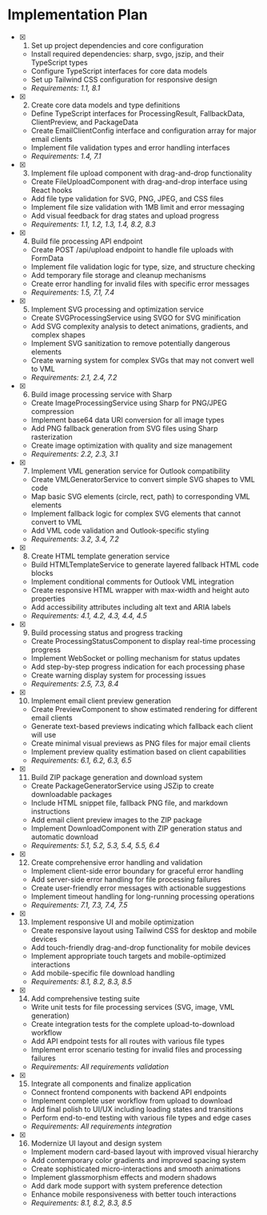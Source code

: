 # Implementation Plan

- [x] 1. Set up project dependencies and core configuration







  - Install required dependencies: sharp, svgo, jszip, and their TypeScript types
  - Configure TypeScript interfaces for core data models
  - Set up Tailwind CSS configuration for responsive design
  - _Requirements: 1.1, 8.1_

- [x] 2. Create core data models and type definitions














  - Define TypeScript interfaces for ProcessingResult, FallbackData, ClientPreview, and PackageData
  - Create EmailClientConfig interface and configuration array for major email clients
  - Implement file validation types and error handling interfaces
  - _Requirements: 1.4, 7.1_

- [x] 3. Implement file upload component with drag-and-drop functionality





  - Create FileUploadComponent with drag-and-drop interface using React hooks
  - Add file type validation for SVG, PNG, JPEG, and CSS files
  - Implement file size validation with 1MB limit and error messaging
  - Add visual feedback for drag states and upload progress
  - _Requirements: 1.1, 1.2, 1.3, 1.4, 8.2, 8.3_

- [x] 4. Build file processing API endpoint





  - Create POST /api/upload endpoint to handle file uploads with FormData
  - Implement file validation logic for type, size, and structure checking
  - Add temporary file storage and cleanup mechanisms
  - Create error handling for invalid files with specific error messages
  - _Requirements: 1.5, 7.1, 7.4_

- [x] 5. Implement SVG processing and optimization service





  - Create SVGProcessingService using SVGO for SVG minification
  - Add SVG complexity analysis to detect animations, gradients, and complex shapes
  - Implement SVG sanitization to remove potentially dangerous elements
  - Create warning system for complex SVGs that may not convert well to VML
  - _Requirements: 2.1, 2.4, 7.2_

- [x] 6. Build image processing service with Sharp





  - Create ImageProcessingService using Sharp for PNG/JPEG compression
  - Implement base64 data URI conversion for all image types
  - Add PNG fallback generation from SVG files using Sharp rasterization
  - Create image optimization with quality and size management
  - _Requirements: 2.2, 2.3, 3.1_

- [x] 7. Implement VML generation service for Outlook compatibility





  - Create VMLGeneratorService to convert simple SVG shapes to VML code
  - Map basic SVG elements (circle, rect, path) to corresponding VML elements
  - Implement fallback logic for complex SVG elements that cannot convert to VML
  - Add VML code validation and Outlook-specific styling
  - _Requirements: 3.2, 3.4, 7.2_

- [x] 8. Create HTML template generation service





  - Build HTMLTemplateService to generate layered fallback HTML code blocks
  - Implement conditional comments for Outlook VML integration
  - Create responsive HTML wrapper with max-width and height auto properties
  - Add accessibility attributes including alt text and ARIA labels
  - _Requirements: 4.1, 4.2, 4.3, 4.4, 4.5_

- [x] 9. Build processing status and progress tracking









  - Create ProcessingStatusComponent to display real-time processing progress
  - Implement WebSocket or polling mechanism for status updates
  - Add step-by-step progress indication for each processing phase
  - Create warning display system for processing issues
  - _Requirements: 2.5, 7.3, 8.4_

- [x] 10. Implement email client preview generation




  - Create PreviewComponent to show estimated rendering for different email clients
  - Generate text-based previews indicating which fallback each client will use
  - Create minimal visual previews as PNG files for major email clients
  - Implement preview quality estimation based on client capabilities
  - _Requirements: 6.1, 6.2, 6.3, 6.5_

- [x] 11. Build ZIP package generation and download system





  - Create PackageGeneratorService using JSZip to create downloadable packages
  - Include HTML snippet file, fallback PNG file, and markdown instructions
  - Add email client preview images to the ZIP package
  - Implement DownloadComponent with ZIP generation status and automatic download
  - _Requirements: 5.1, 5.2, 5.3, 5.4, 5.5, 6.4_

- [x] 12. Create comprehensive error handling and validation




  - Implement client-side error boundary for graceful error handling
  - Add server-side error handling for file processing failures
  - Create user-friendly error messages with actionable suggestions
  - Implement timeout handling for long-running processing operations
  - _Requirements: 7.1, 7.3, 7.4, 7.5_

- [x] 13. Implement responsive UI and mobile optimization





  - Create responsive layout using Tailwind CSS for desktop and mobile devices
  - Add touch-friendly drag-and-drop functionality for mobile devices
  - Implement appropriate touch targets and mobile-optimized interactions
  - Add mobile-specific file download handling
  - _Requirements: 8.1, 8.2, 8.3, 8.5_

- [x] 14. Add comprehensive testing suite








  - Write unit tests for file processing services (SVG, image, VML generation)
  - Create integration tests for the complete upload-to-download workflow
  - Add API endpoint tests for all routes with various file types
  - Implement error scenario testing for invalid files and processing failures
  - _Requirements: All requirements validation_

- [x] 15. Integrate all components and finalize application





  - Connect frontend components with backend API endpoints
  - Implement complete user workflow from upload to download
  - Add final polish to UI/UX including loading states and transitions
  - Perform end-to-end testing with various file types and edge cases
  - _Requirements: All requirements integration_

- [x] 16. Modernize UI layout and design system



  - Implement modern card-based layout with improved visual hierarchy
  - Add contemporary color gradients and improved spacing system
  - Create sophisticated micro-interactions and smooth animations
  - Implement glassmorphism effects and modern shadows
  - Add dark mode support with system preference detection
  - Enhance mobile responsiveness with better touch interactions
  - _Requirements: 8.1, 8.2, 8.3, 8.5_